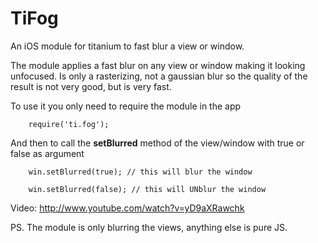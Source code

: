 TiFog
=====

An iOS module for titanium to fast blur a view or window.

The module applies a fast blur on any view or window making it looking unfocused.
Is only a rasterizing, not a gaussian blur so the quality of the result is not very good, but is very fast.


To use it you only need to require the module in the app
~~~
	require('ti.fog');
~~~

And then to call the **setBlurred** method of the view/window with true or false as argument

~~~
	win.setBlurred(true); // this will blur the window

	win.setBlurred(false); // this will UNblur the window
~~~


Video: http://www.youtube.com/watch?v=yD9aXRawchk

PS. The module is only blurring the views, anything else is pure JS.

